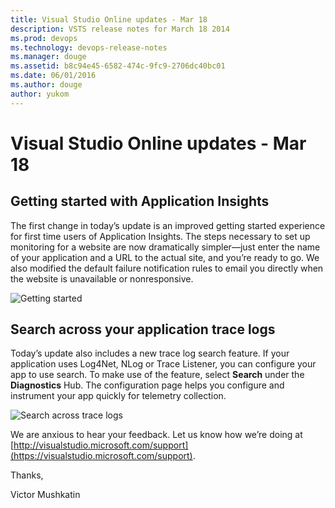 ```yaml
---
title: Visual Studio Online updates - Mar 18
description: VSTS release notes for March 18 2014
ms.prod: devops
ms.technology: devops-release-notes
ms.manager: douge
ms.assetid: b8c94e45-6582-474c-9fc9-2706dc40bc01
ms.date: 06/01/2016
ms.author: douge
author: yukom
---
```


# Visual Studio Online updates - Mar 18

## Getting started with Application Insights

The first change in today’s update is an improved getting started experience for first time users of Application Insights. The steps necessary to set up monitoring for a website are now dramatically simpler—just enter the name of your application and a URL to the actual site, and you’re ready to go. We also modified the default failure notification rules to email you directly when the website is unavailable or nonresponsive.

![Getting started](_img/3_18_01.png)

## Search across your application trace logs

Today’s update also includes a new trace log search feature. If your application uses Log4Net, NLog or Trace Listener, you can configure your app to use search. To make use of the feature, select **Search** under the **Diagnostics** Hub. The configuration page helps you configure and instrument your app quickly for telemetry collection.

![Search across trace logs](_img/3_18_02.png)

We are anxious to hear your feedback. Let us know how we’re doing at [http://visualstudio.microsoft.com/support](https://visualstudio.microsoft.com/support).

Thanks,

Victor Mushkatin